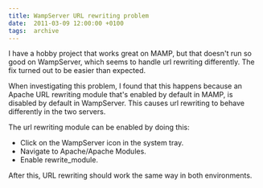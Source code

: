 ```yaml
---
title: WampServer URL rewriting problem
date:  2011-03-09 12:00:00 +0100
tags:  archive
---
```


I have a hobby project that works great on MAMP, but that doesn't run so good on
WampServer, which seems to handle url rewriting differently. The fix turned out
to be easier than expected.

When investigating this problem, I found that this happens because an Apache URL
rewriting module that's enabled by default in MAMP, is disabled by default in 
WampServer. This causes url rewriting to behave differently in the two servers.

The url rewriting module can be enabled by doing this:

- Click on the WampServer icon in the system tray.
- Navigate to Apache/Apache Modules.
- Enable rewrite_module.

After this, URL rewriting should work the same way in both environments.